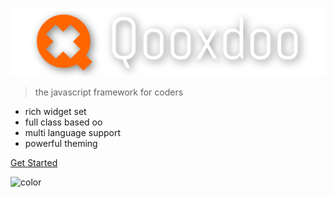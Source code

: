 ![logo](_media/logo.svg)

> the javascript framework for coders

- rich widget set
- full class based oo
- multi language support
- powerful theming

[Get Started](#getting-started)

![color](#ffffff)

